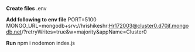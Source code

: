 **Create files**
.env

**Add following to env file**
PORT=5100
MONGO_URL=mongodb+srv://hrishikeshr:Hr172003@cluster0.d70jf.mongodb.net/?retryWrites=true&w=majority&appName=Cluster0

**Run**
npm i
nodemon index.js


